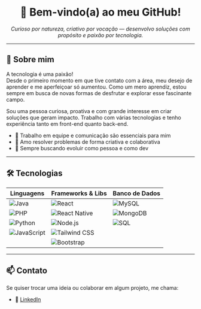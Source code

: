 <h1 align="center">🚀 Bem-vindo(a) ao meu GitHub!</h1>

<p align="center">
  <em>Curioso por natureza, criativo por vocação — desenvolvo soluções com propósito e paixão por tecnologia.</em>
</p>

---

## 🧠 Sobre mim

A tecnologia é uma paixão!  
Desde o primeiro momento em que tive contato com a área, meu desejo de aprender e me aperfeiçoar só aumentou. Como um mero aprendiz, estou sempre em busca de novas formas de desfrutar e explorar esse fascinante campo.

Sou uma pessoa curiosa, proativa e com grande interesse em criar soluções que geram impacto. Trabalho com várias tecnologias e tenho experiência tanto em front-end quanto back-end.

- 🤝 Trabalho em equipe e comunicação são essenciais para mim  
- 🧩 Amo resolver problemas de forma criativa e colaborativa  
- 🔄 Sempre buscando evoluir como pessoa e como dev  

---

## 🛠️ Tecnologias

<div align="center">

| Linguagens | Frameworks & Libs | Banco de Dados |
|-----------|-------------------|----------------|
| ![Java](https://img.shields.io/badge/Java-ED8B00?style=for-the-badge&logo=java&logoColor=white) | ![React](https://img.shields.io/badge/React-20232A?style=for-the-badge&logo=react&logoColor=61DAFB) | ![MySQL](https://img.shields.io/badge/MySQL-00758F?style=for-the-badge&logo=mysql&logoColor=white) |
| ![PHP](https://img.shields.io/badge/PHP-777BB4?style=for-the-badge&logo=php&logoColor=white) | ![React Native](https://img.shields.io/badge/React_Native-20232A?style=for-the-badge&logo=react&logoColor=61DAFB) | ![MongoDB](https://img.shields.io/badge/MongoDB-47A248?style=for-the-badge&logo=mongodb&logoColor=white) |
| ![Python](https://img.shields.io/badge/Python-3776AB?style=for-the-badge&logo=python&logoColor=white) | ![Node.js](https://img.shields.io/badge/Node.js-339933?style=for-the-badge&logo=nodedotjs&logoColor=white) | ![SQL](https://img.shields.io/badge/SQL-025E8C?style=for-the-badge&logo=sqlite&logoColor=white) |
| ![JavaScript](https://img.shields.io/badge/JavaScript-F7DF1E?style=for-the-badge&logo=javascript&logoColor=black) | ![Tailwind CSS](https://img.shields.io/badge/Tailwind_CSS-38B2AC?style=for-the-badge&logo=tailwind-css&logoColor=white) |  |
|  | ![Bootstrap](https://img.shields.io/badge/Bootstrap-563D7C?style=for-the-badge&logo=bootstrap&logoColor=white) |  |

</div>

---

## 📫 Contato

Se quiser trocar uma ideia ou colaborar em algum projeto, me chama:

- 💼 [LinkedIn](https://www.linkedin.com/almajoe)
